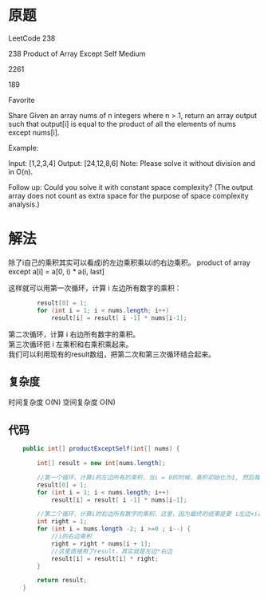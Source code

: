 # 原题

LeetCode 238

238 Product of Array Except Self
Medium

2261

189

Favorite

Share
Given an array nums of n integers where n > 1,  return an array output such that output[i] is equal to the product of all the elements of nums except nums[i].

Example:

Input:  [1,2,3,4]
Output: [24,12,8,6]
Note: Please solve it without division and in O(n).

Follow up:
Could you solve it with constant space complexity? (The output array does not count as extra space for the purpose of space complexity analysis.)
# 解法

除了i自己的乘积其实可以看成i的左边乘积乘以i的右边乘积。
product of array except a[i] = a[0, i) * a(i, last]

这样就可以用第一次循环，计算 i 左边所有数字的乘积：
```Java
        result[0] = 1;
        for (int i = 1; i < nums.length; i++)
            result[i] = result[ i -1] * nums[i-1];

```
第二次循环，计算 i 右边所有数字的乘积。  
第三次循环把 i 左乘积和右乘积乘起来。  
我们可以利用现有的result数组，把第二次和第三次循环结合起来。



## 复杂度
时间复杂度 O(N)
空间复杂度 O(N)


## 代码
```Java
    public int[] productExceptSelf(int[] nums) {

        int[] result = new int[nums.length];

        //第一个循环，计算i的左边所有的乘积，当i = 0的时候，乘积初始化为1, 然后每个i左边所有乘积就是 result[i-1] * num[i - 1]
        result[0] = 1;
        for (int i = 1; i < nums.length; i++)
            result[i] = result[ i -1] * nums[i-1];

        //第二个循环，计算i的右边所有数字的乘积，这里，因为最终的结果是要 i左边×i右边的，所以直接用了 result数组。
        int right = 1;
        for (int i = nums.length -2; i >=0 ; i--) {
            //i的右边乘积
            right = right * nums[i + 1];
            //这里直接用了result，其实就是左边*右边
            result[i] = result[i] * right;
        }

        return result;
    }

```
